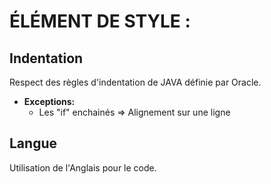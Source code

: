 # ÉLÉMENT DE STYLE :

## Indentation

Respect des règles d'indentation de JAVA définie par Oracle.
* **Exceptions:**
  - Les "if" enchainés => Alignement sur une ligne


## Langue

Utilisation de l'Anglais pour le code.











